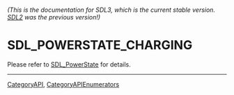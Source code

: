 ###### (This is the documentation for SDL3, which is the current stable version. [SDL2](https://wiki.libsdl.org/SDL2/) was the previous version!)
# SDL_POWERSTATE_CHARGING

Please refer to [SDL_PowerState](SDL_PowerState) for details.

----
[CategoryAPI](CategoryAPI), [CategoryAPIEnumerators](CategoryAPIEnumerators)

